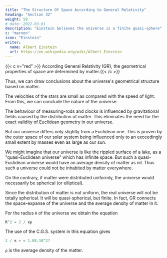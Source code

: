 ```yaml
---
title: "The Structure Of Space According to General Relativity"
heading: "Section 32"
weight: 58
# date: 2022-03-01
description: "Einstein believes the universe is a finite quasi-sphere"
c: "maroon"
icon: "Einstein"
writer:
  name: Albert Einstein
  url: https://en.wikipedia.org/wiki/Albert_Einstein
---
```



{{< c v="red" >}} According General Relativity (GR), the geometrical properties of space are determined by matter.{{< /c >}}

Thus, we can draw conclusions about the universe's geometrical structure based on <!-- the state of the --> matter.

<!-- We know from experience that, for a suitably chosen co-ordinate system, -->

The velocities of the stars are small as compared with the speed of light. From this, we can conclude the nature of the universe. 

<!-- We can thus as a rough approximation arrive at a conclusion as to the nature of the universe as a whole, if we treat the matter as being at rest. -->

The behaviour of measuring-rods and clocks is influenced by gravitational fields caused by the distribution of matter. This eliminates the need for <!--  in itself is sufficient to exclude the possibility of the --> the exact validity of Euclidean geometry in our universe. 

But our universe differs only slightly from a Euclidean one. <!-- This notion seems all the more probable, since --> This is proven by the outer space of our solar system <!-- calculations show that the metrics of surrounding space is --> being influenced only to an exceedingly small extent by masses even as large <!-- of the magnitude of --> as our sun.

We might imagine that <!-- , as regards geometry, our universe behaves analogously to a surface which is irregularly curved in its individual parts, but which nowhere departs appreciably from a plane=  something --> our universe is like the rippled surface of a lake, as a <!-- . Such a universe might fittingly be called --> "quasi-Euclidean universe" which has infinite space.  <!-- As regards its space it would be infinite. --> But <!-- calculation shows that in --> such a quasi-Euclidean universe would have an average density of matter as nil. Thus such a universe could not be inhabited by matter everywhere. <!-- ; it would present to us that unsatisfactory picture which we portrayed in Section 30. -->

<!-- If we are to have in the universe an average density of matter which differs from zero, however small may be that difference, then the universe cannot be quasi-Euclidean.  -->

On the contrary, <!-- the results of calculation indicate that --> if matter were distributed uniformly, the universe would necessarily be spherical (or elliptical). 

Since <!-- in reality the detailed --> the distribution of matter is not uniform, the real universe will not be totally spherical<!-- deviate in individual parts from the spherical -->. It will be quasi-spherical, but finite. In fact, GR <!-- the theory supplies us with a simple connection between --> connects the space-expanse of the universe and the average density of matter in it.

For the radius `R` of the universe we obtain the equation 

``` elixir
R^2 = 2 / κρ
```

The use of the C.G.S. system in this equation gives

``` elixir
2 / κ = = 1.08.10^27
```

`ρ` is the average density of the matter.

